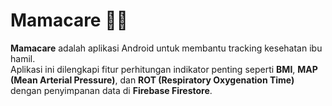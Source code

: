 # Mamacare 🤰📱

**Mamacare** adalah aplikasi Android untuk membantu tracking kesehatan ibu hamil.  
Aplikasi ini dilengkapi fitur perhitungan indikator penting seperti **BMI**, **MAP (Mean Arterial Pressure)**, dan **ROT (Respiratory Oxygenation Time)** dengan penyimpanan data di **Firebase Firestore**.
